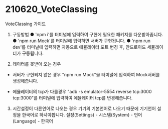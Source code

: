 # 210620_VoteClassing

VoteClassing 가이드

1. 구동방법
● 'npm i'를 터미널에 입력하여 구현에 필요한 패키지를 다운받아줍니다.
● 'npm run Mock'를 터미널에 입력하면 서버가 구현됩니다.
● 'npm run dev'를 터미널에 입력하면 자동으로 에뮬레이터 포트 변경 후, 안드로이드 세뮬레이터가 구동됩니다.

2. 데이터를 못받아 오는 경우

 - 서버가 구현되지 않은 경우
"npm run Mock"을 터미널에 입력하여 Mock서버를 생성해줍니다.

 - 에뮬레이터의 tcp가 다를경우
"adb -s emulator-5554 reverse tcp:3000 tcp:3000"를 터미널에 입력하여 에뮬레이터 tcp를 변경해줍니다.

3. 시간설정이 다른언어로 나오는 경우
기기의 기본언어로 나오기 때문에 기기언어 설정을 한국어로 하셔야합니다.
설정(Settings) - 시스템(System) - 언어(Language) - 한국어